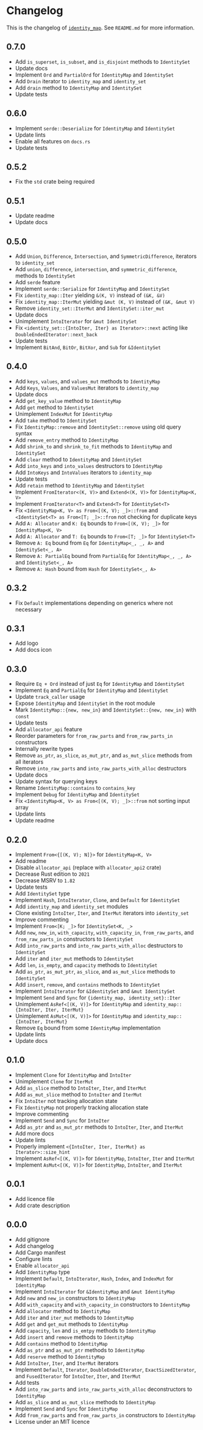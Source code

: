 # Changelog

This is the changelog of [`identity_map`](https://crates.io/crates/identity_map/).
See `README.md` for more information.

## 0.7.0

* Add `is_superset`, `is_subset`, and `is_disjoint` methods to `IdentitySet`
* Update docs
* Implement `Ord` and `PartialOrd` for `IdentityMap` and `IdentitySet`
* Add `Drain` iterator to `identity_map` and `identity_set`
* Add `drain` method to `IdentityMap` and `IdentitySet`
* Update tests

## 0.6.0

* Implement `serde::Deserialize` for `IdentityMap` and `IdentitySet`
* Update lints
* Enable all features on `docs.rs`
* Update tests

## 0.5.2

* Fix the `std` crate being required

## 0.5.1

* Update readme
* Update docs

## 0.5.0

* Add `Union`, `Difference`, `Intersection`, and `SymmetricDifference`, iterators to `identity_set`
* Add `union`, `difference`, `intersection`, and `symmetric_difference`, methods to `IdentitySet`
* Add `serde` feature
* Implement `serde::Serialize` for `IdentityMap` and `IdentitySet`
* Fix `identity_map::Iter` yielding `&(K, V)` instead of `(&K, &V)`
* Fix `identity_map::IterMut` yielding `&mut (K, V)` instead of `(&K, &mut V)`
* Remove `identity_set::IterMut` and `IdentitySet::iter_mut`
* Update docs
* Unimplement `IntoIterator` for `&mut IdentitySet`
* Fix `<identity_set::{IntoIter, Iter} as Iterator>::next` acting like `DoubleEndedIterator::next_back`
* Update tests
* Implement `BitAnd`, `BitOr`, `BitXor`, and `Sub` for `&IdentitySet`

## 0.4.0

* Add `keys`, `values`, and `values_mut` methods to `IdentityMap`
* Add `Keys`, `Values`, and `ValuesMut` iterators to `identity_map`
* Update docs
* Add `get_key_value` method to `IdentityMap`
* Add `get` method to `IdentitySet`
* Unimplement `IndexMut` for `IdentityMap`
* Add `take` method to `IdentitySet`
* Fix `IdentityMap::remove` and `IdentitySet::remove` using old query syntax
* Add `remove_entry` method to `IdentityMap`
* Add `shrink_to` and `shrink_to_fit` methods to `IdentityMap` and `IdentitySet`
* Add `clear` method to `IdentityMap` and `IdentitySet`
* Add `into_keys` and `into_values` destructors to `IdentityMap`
* Add `IntoKeys` and `IntoValues` iterators to `identity_map`
* Update tests
* Add `retain` method to `IdentityMap` and `IdentitySet`
* Implement `FromIterator<(K, V)>` and `Extend<(K, V)>` for `IdentityMap<K, V>`
* Implement `FromIterator<T>` and `Extend<T>` for `IdentitySet<T>`
* Fix `<IdentityMap<K, V> as From<[(K, V); _]>::from` and `<IdentitySet<T> as From<[T; _]>::from` not checking for duplicate keys
* Add `A: Allocator` and `K: Eq` bounds to `From<[(K, V); _]>` for `IdentityMap<K, V>`
* Add `A: Allocator` and `T: Eq` bounds to `From<[T; _]>` for `IdentitySet<T>`
* Remove `A: Eq` bound from `Eq` for `IdentityMap<_, _, A>` and `IdentitySet<_, A>`
* Remove `A: PartialEq` bound from `PartialEq` for `IdentityMap<_, _, A>` and `IdentitySet<_, A>`
* Remove `A: Hash` bound from `Hash` for `IdentitySet<_, A>`

## 0.3.2

* Fix `Default` implementations depending on generics where not necessary

## 0.3.1

* Add logo
* Add docs icon

## 0.3.0

* Require `Eq + Ord` instead of just `Eq` for `IdentityMap` and `IdentitySet`
* Implement `Eq` and `PartialEq` for `IdentityMap` and `IdentitySet`
* Update `track_caller` usage
* Expose `IdentityMap` and `IdentitySet` in the root module
* Mark `IdentityMap::{new, new_in}` and `IdentitySet::{new, new_in}` with `const`
* Update tests
* Add `allocator_api` feature
* Reorder parameters for `from_raw_parts` and `from_raw_parts_in` constructors
* Internally rewrite types
* Remove `as_ptr`, `as_slice`, `as_mut_ptr`, and `as_mut_slice` methods from all iterators
* Remove `into_raw_parts` and `into_raw_parts_with_alloc` destructors
* Update docs
* Update syntax for querying keys
* Rename `IdentityMap::contains` to `contains_key`
* Implement `Debug` for `IdentityMap` and `IdentitySet`
* Fix `<IdentityMap<K, V> as From<[(K, V); _]>::from` not sorting input array
* Update lints
* Update readme

## 0.2.0

* Implement `From<{[(K, V); N]}>` for `IdentityMap<K, V>`
* Add readme
* Disable `allocator_api` (replace with `allocator_api2` crate)
* Decrease Rust edition to `2021`
* Decrease MSRV to `1.82`
* Update tests
* Add `IdentitySet` type
* Implement `Hash`, `IntoIterator`, `Clone`, and `Default` for `IdentitySet`
* Add `identity_map` and `identity_set` modules
* Clone existing `IntoIter`, `Iter`, and `IterMut` iterators into `identity_set`
* Improve commenting
* Implement `From<[K; _]>` for `IdentitySet<K, _>`
* Add `new`, `new_in`, `with_capacity`, `with_capacity_in`, `from_raw_parts`, and `from_raw_parts_in` constructors to `IdentitySet`
* Add `into_raw_parts` and `into_raw_parts_with_alloc` destructors to `IdentitySet`
* Add `iter` and `iter_mut` methods to `IdentitySet`
* Add `len`, `is_empty`, and `capacity` methods to `IdentitySet`
* Add `as_ptr`, `as_mut_ptr`, `as_slice`, and `as_mut_slice` methods to `IdentitySet`
* Add `insert`, `remove`, and `contains` methods to `IdentitySet`
* Implement `IntoIterator` for `&IdentitySet` and `&mut IdentitySet`
* Implement `Send` and `Sync` for `{identity_map, identity_set}::Iter`
* Unimplement `AsRef<[(K, V)]>` for `IdentityMap` and `identity_map::{IntoIter, Iter, IterMut}`
* Unimplement `AsMut<[(K, V)]>` for `IdentityMap` and `identity_map::{IntoIter, IterMut}`
* Remove `Eq` bound from some `IdentityMap` implementation
* Update lints
* Update docs

## 0.1.0

* Implement `Clone` for `IdentityMap` and `IntoIter`
* Unimplement `Clone` for `IterMut`
* Add `as_slice` method to `IntoIter`, `Iter`, and `IterMut`
* Add `as_mut_slice` method to `IntoIter` and `IterMut`
* Fix `IntoIter` not tracking allocation state
* Fix `IdentityMap` not properly tracking allocation state
* Improve commenting
* Implement `Send` and `Sync` for `IntoIter`
* Add `as_ptr` and `as_mut_ptr` methods to `IntoIter`, `Iter`, and `IterMut`
* Add more docs
* Update lints
* Properly implement `<{IntoIter, Iter, IterMut} as Iterator>::size_hint`
* Implement `AsRef<[(K, V)]>` for `IdentityMap`, `IntoIter`, `Iter` and `IterMut`
* Implement `AsMut<[(K, V)]>` for `IdentityMap`, `IntoIter`, and `IterMut`

## 0.0.1

* Add licence file
* Add crate description

## 0.0.0

* Add gitignore
* Add changelog
* Add Cargo manifest
* Configure lints
* Enable `allocator_api`
* Add `IdentityMap` type
* Implement `Default`, `IntoIterator`, `Hash`, `Index`, and `IndexMut` for `IdentityMap`
* Implement `IntoIterator` for `&IdentityMap` and `&mut IdentityMap`
* Add `new` and `new_in` constructors to `IdentityMap`
* Add `with_capacity` and `with_capacity_in` constructors to `IdentityMap`
* Add `allocator` method to `IdentityMap`
* Add `iter` and `iter_mut` methods to `IdentityMap`
* Add `get` and `get_mut` methods to `IdentityMap`
* Add `capacity`, `len` and `is_emtpy` methods to `IdentityMap`
* Add `insert` and `remove` methods to `IdentityMap`
* Add `contains` method to `IdentityMap`
* Add `as_ptr` and `as_mut_ptr` methods to `IdentityMap`
* Add `reserve` method to `IdentityMap`
* Add `IntoIter`, `Iter`, and `IterMut` iterators
* Implement `Default`, `Iterator`, `DoubleEndedIterator`, `ExactSizedIterator`, and `FusedIterator` for `IntoIter`, `Iter`, and `IterMut`
* Add tests
* Add `into_raw_parts` and `into_raw_parts_with_alloc` deconstructors to `IdentityMap`
* Add `as_slice` and `as_mut_slice` methods to `IdentityMap`
* Implement `Send` and `Sync` for `IdentityMap`
* Add `from_raw_parts` and `from_raw_parts_in` constructors to `IdentityMap`
* License under an MIT licence
